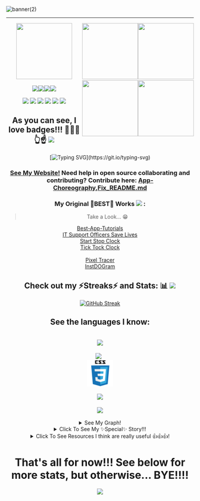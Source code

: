 ![banner(2)](https://user-images.githubusercontent.com/70807500/139225414-4d85dfbc-8356-4aa3-bbae-8a457ec7acfc.png)

---------------------------

<div align=center>
 <img src ="https://i.pinimg.com/originals/9d/4d/31/9d4d314ec7722d05541111a180e4e54b.png" height="150" width="150"> <img src="https://www.harlingenveterinaryclinic.com/sites/default/files/styles/large/public/golden-retriever-dog-breed-info.jpg?itok=cdghqKxv" height="150" width="150" style="float:right">
<img src="https://user-images.githubusercontent.com/70807500/129593035-55bda4e4-b73d-4af1-82eb-c07e2987ea25.png" height="150" width="150" style="float:right">
<img src="https://user-images.githubusercontent.com/70807500/129593259-4efd4ea3-cb92-4bfa-82c0-5a565fcd3ad7.jpg" height="150" width="150" style="float:right">
<img src="https://user-images.githubusercontent.com/70807500/129593336-b9ad9b58-a279-4da7-83a9-ee0bc5741691.png" height="150" width="150" style="float:right">

<img src="https://forthebadge.com/images/badges/built-with-love.svg" /><img src="https://forthebadge.com/images/badges/check-it-out.svg" /><img src="https://forthebadge.com/images/badges/made-with-markdown.svg" /><img src="https://forthebadge.com/images/badges/makes-people-smile.svg" />


![](https://img.shields.io/badge/JavaScript-Logic-informational?style=flat&logo=<>&logoColor=white&color=purple)
![](https://img.shields.io/badge/HTML-DOM-informational?style=flat&logo=<>&logoColor=white&color=2bbc8a)
![](https://img.shields.io/badge/CSS-Style-informational?style=flat&logo=<>&logoColor=white&color=red)
![](https://img.shields.io/badge/Markdown-LightWeight-informational?style=flat&logo=<>&logoColor=white&color=yellow) <img src="https://www.codewars.com/users/DestinyCodeSavvy/badges/micro"/> ![](https://komarev.com/ghpvc/?username=CodingSpecies)
 
 ## As you can see, I love badges!!! 🎉🎊🎉👆☝ <img src="https://user-images.githubusercontent.com/70807500/131542371-d91d45fd-d716-4d4f-bc3c-8ccb20d7f895.png" height="70px" />
 
 [![Typing SVG](https://readme-typing-svg.herokuapp.com?font=&vCenter=true&lines=Heyy%2C+I+am+CodingSpecies!!+%F0%9F%91%8B;Love+to+make+new+websites+and+apps!;I+use+React.js+%E2%9A%9B%2C+CSS%2C+HTML!!!)](https://git.io/typing-svg)

 <h3>  
 
 [See My Website!](https://codingspecies.github.io/MeAndMyApps/) 
 Need help in open source collaborating and contributing? Contribute here: [App-Choreography,Fix_README.md](https://github.com/App-Choreography/Fix-Our-Readme)
 
 </h3>

<!-- <img src="https://images.unsplash.com/photo-1564865878688-9a244444042a?ixid=MnwxMjA3fDB8MHxzZWFyY2h8MXx8ZWF0JTIwc2xlZXAlMjBjb2RlfGVufDB8fDB8fA%3D%3D&ixlib=rb-1.2.1&auto=format&fit=crop&w=500&q=60" height="400px" width="425px" style="float: right;"> -->

### My Original 🌟BEST🌟 Works <img src="https://user-images.githubusercontent.com/70807500/131542617-094c1ce9-7fb0-4c77-b865-a63e05bcc17a.png" height="60" /> :

> Take a Look... 😁

[Best-App-Tutorials](https://github.com/CodingSpecies/Best-App-Tutorials)
  <br />
[IT Support Officers Save Lives](https://CodingSpecies/itsupportofficerssavelives.github.io)
  <br />
[Start Stop Clock](https://github.com/CodingSpecies/StartStopClock)
  <br /> 
[Tick Tock Clock](https://github.com/CodingSpecies/TickTockClock)  
  <br />
[Pixel Tracer](https://codingspecies.github.io/Pixel-Tracer)
  <br />
[InstDOGram](https://github.com/CodingSpecies/InstDOGram)

## Check out my ⚡Streaks⚡ and Stats: 📊 <img src="https://user-images.githubusercontent.com/70807500/131542831-ea5ff8a2-8910-4021-95e1-f9cdf2846d67.png" height="60" />


<!--  <img src="https://ghchart.rshah.org/CodingSpecies" alt="2016rshah's Github chart" /> -->

 [![GitHub Streak](http://github-readme-streak-stats.herokuapp.com?user=CodingSpecies&theme=blue-green&count_private=true)](https://git.io/streak-stats)
 
 ## See the languages I know:
 <code> <img src="https://cdn.iconscout.com/icon/free/png-512/javascript-2038874-1720087.png" height = 70px> </code>  <code> <img src="https://ovidya.in/img/icon/html.png" height = 70px> </code> <code> <img src="https://raw.githubusercontent.com/github/explore/6c6508f34230f0ac0d49e847a326429eefbfc030/topics/css/css.png" height = 70px> </code> <code> <img src="https://cdn0.iconfinder.com/data/icons/octicons/1024/markdown-512.png" height = 70px> </code> <code> <img src="https://upload.wikimedia.org/wikipedia/commons/thumb/a/a7/React-icon.svg/1280px-React-icon.svg.png" height = 70px> </code> 
 
 
 <details close>
  <summary> See My Graph!</summary>
  <br>
 
 [![github activity graph](https://activity-graph.herokuapp.com/graph?username=CodingSpecies&theme=react-dark)](https://github.com/ashutosh00710/github-readme-activity-graph)
 </details>

<details close>
  <summary> Click To See My ✨Special✨ Story!!! </summary>
  <br>
   Heyy! Aspiring Programmer RIGHT Here. (Ta Da! 🎩🐣)!! <img src="https://user-images.githubusercontent.com/70807500/120706795-6fdde280-c4b1-11eb-9c50-f290d234d8a1.jpg" height="50px" width="50px">
  
I wish to create helpful code for 🌟EVERYONE🌟!!! <img src="https://user-images.githubusercontent.com/70807500/120776816-840af980-c51c-11eb-8198-701c3c10b3bd.jpg" height="50px" width="50px">

I like to think of new code projects... 🤔💭 <img src="https://user-images.githubusercontent.com/70807500/120706904-93089200-c4b1-11eb-8f03-7ad6dc5cd6fd.jpg" height="50px" width="50px">
  </details>
<details close>
  <summary> Click To See Resources I think are really useful 👍👍👍! </summary>
  <br>
  
- [x] For high resolution backgrounds and images, I use [Freepik](https://www.freepik.com/)!
- [x] I use [Flaticon](https://www.flaticon.com/) for all of my icons and crystal-clear logos!!
- [x] OBVIOUSLY, I use [W3 Schools](https://www.w3schools.com/) for all my code bits and pieces!
 </details>
 
<!--  <img src="https://64.media.tumblr.com/df37ee1cd45e36f27e36af581029f51e/tumblr_mn40fjGygp1rgpyeqo1_500.gif" height=300px> -->
 
 <h1 align="center"> That's all for now!!! See below for more stats, but otherwise... BYE!!!! </h1>
 
 <div align="center">

 <img src="https://user-images.githubusercontent.com/70807500/131543068-0ff69c07-d8af-46c5-bcea-702d37d2b3ee.png" height="150px" />
  
 </div>
 
 </samp>
<!--  
![Metrics](https://metrics.lecoq.io/CodingSpecies?template=classic&base.repositories=0&base.metadata=0&isocalendar=1&achievements=1&isocalendar.duration=half-year&achievements.threshold=C&achievements.secrets=true&achievements.display=detailed&achievements.limit=0&config.timezone=Europe%2FLondon&config.twemoji=true) -->
 </div>
 
 
 <!-- ### <img src="https://c.tenor.com/-khideobVBgAAAAi/earth-wind.gif" height="40"/> **NEWS FLASH: Check out my best app yet! [InstDOGram](https://codingspecies.github.io/InstDOGram/) See the repo right [here](https://github.com/CodingSpecies/InstDOGram)** <img src="https://c.tenor.com/-khideobVBgAAAAi/earth-wind.gif" height="40"/>  -->
 
<samp>
<!--  <h1 align="center"><strong>Heyy!!!</strong>🐱‍💻<img src="https://user-images.githubusercontent.com/70807500/131541988-4222e6af-3cc8-4177-af37-b6a76132b9c5.png" height="30px" /> </h1> -->

 <div align="center">
<!--  
<img src="https://steamuserimages-a.akamaihd.net/ugc/987884882627897716/C93D0286765DEE129571DE5CFAE5EC69E3F9294F/" /> -->
 
<!--  <img src="https://res.cloudinary.com/practicaldev/image/fetch/s--Q6Hah6gG--/c_imagga_scale,f_auto,fl_progressive,h_420,q_auto,w_1000/https://dev-to-uploads.s3.amazonaws.com/i/8a2ifr4ornn9koxc2sah.png" height=150px width=150px>
  -->
<!--    <img src="https://user-images.githubusercontent.com/70807500/132250762-bf786b91-c5ae-4530-a8c8-378bdeecf10d.png" height="300" width="9900"> -->
  
